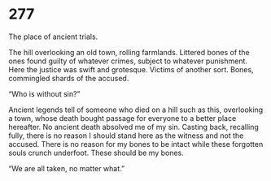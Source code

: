 # 277

The place of ancient trials.

The hill overlooking an old town, rolling farmlands. Littered bones of the ones found guilty of whatever crimes, subject to whatever punishment. Here the justice was swift and grotesque. Victims of another sort. Bones, commingled shards of the accused.

“Who is without sin?”

Ancient legends tell of someone who died on a hill such as this, overlooking a town, whose death bought passage for everyone to a better place hereafter. No ancient death absolved me of my sin. Casting back, recalling fully, there is no reason I should stand here as the witness and not the accused. There is no reason for my bones to be intact while these forgotten souls crunch underfoot. These should be my bones. 

“We are all taken, no matter what.”